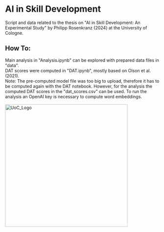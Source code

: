 # AI in Skill Development
Script and data related to the thesis on "AI in Skill Development: An Experimental Study" by Philipp Rosenkranz (2024) at the University of Cologne.
## How To:
Main analysis in "Analysis.ipynb" can be explored with prepared data files in "data".\
DAT scores were computed in "DAT.ipynb", mostly based on Olson et al. (2021).\
Note: The pre-computed model file was too big to upload, therefore it has to be computed again with the DAT notebook. However, for the analysis the computed DAT scores in the "dat_scores.csv" can be used. To run the analysis an OpenAI key is necessary to compute word embeddings.\
\
<img src="https://github.com/user-attachments/assets/05b9de8a-2f5c-4784-8dc4-0c1cbfb9e5f4" alt="UoC_Logo" width="400"/>

